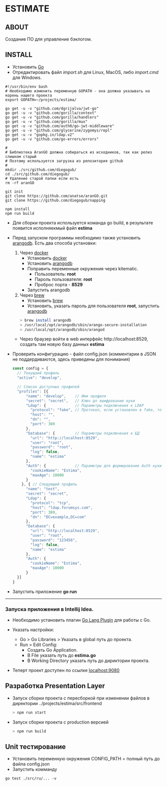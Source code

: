 # ESTIMATE

## ABOUT

Создание ПО для управление бэклогом.

## INSTALL

* Установить [Go](https://golang.org/)
* Отредактировать файл _import.sh_ для Linux, MacOS, либо _import.cmd_ для Windows.
```Shell
#!/usr/bin/env bash
# Необходимо изменить переменную GOPATH - она должна указывать на корень нашего проекта
export GOPATH=~/projects/estima/

go get -u -v "github.com/dgrijalva/jwt-go"
go get -u -v "github.com/gorilla/context"
go get -u -v "github.com/gorilla/handlers"
go get -u -v "github.com/gorilla/mux"
go get -u -v "github.com/auth0/go-jwt-middleware"
go get -u -v "github.com/glycerine/zygomys/repl"
go get -u -v "gopkg.in/ldap.v2"
go get -u -v "github.com/go-errors/errors"

#
# Библиотека AranGO должна собираться из исходников, так как релиз слишком старый
# Поэтому используется загрузка из репозитория github 
#
mkdir ./src/github.com/diegogub/
cd ./src/github.com/diegogub/
# Удаление старой папки если есть
rm -rf aranGO

git init
git clone https://github.com/anatse/aranGO.git
git clone https://github.com/diegogub/napping

npm install
npm run build
```
* Для сборки проекта используется команда go build, в результате появится исполняекмый файл **estima**
* Перед запуском программы необходимо также установить [arangodb](https://www.arangodb.com). Есть два способа установки:
  1. Через [docker](https://www.docker.com/)
        * Установить [docker](https://www.docker.com/)
        * Установить [arangodb](https://hub.docker.com/_/arangodb/)
        * Поправить переменные окружения через kitematic.
          * Пользователь: **root**
          * Пароль пользователя: **root**
          * Проброс порта - **8529**
        * Запустить arangodb
  2. Через [brew](https://brew.sh/)
        * Установить [brew](https://brew.sh/)
        * Установить, указать пароль для пользователя **root**, запустить [arangodb](https://www.arangodb.com)
        ```bash
        > brew install arangodb
        > /usr/local/opt/arangodb/sbin/arango-secure-installation
        > /usr/local/opt/arangodb/sbin/arangod
        ```
    * Через браузер войти в web интерфейс http://localhost:8529, создать там новую базу данных **estima**
* Проверить конфигурацию - файл config.json (комментарии в JSON не поддердиваются, здесь приведены для понимания)
    ```javascript
    const config = {
      // Текущаий профиль 
      "active": "develop",
    
      // Список доступных профилей
      "profiles": [{
          "name": "develop",    // Имя профиля
          "secret": "secret",   // Ключ дл яшифрование куки 
          "Ldap": {             // Параметры подключения к LDAP
            "protocol": "fake", // Протокол, если установлен в fake, то проверка пользователя в LDAP не производится
            "host": "",
            "dn": "",
            "port": 389
          },
          "Database": {         // Параметры подключения к БД
            "url": "http://localhost:8529",
            "user": "root",
            "password": "root",
            "log": false,
            "name": "estima"
          },
          "Auth": {             // Параметры для формирование Auth куки
            "cookieName": "Estima",
            "maxAge": 10000
          }
        }, { // Следующий профиль
          "name": "test",
          "secret": "secret",
          "Ldap": {
            "protocol": "tcp",
            "host": "ldap.forumsys.com",
            "port": 389,
            "dn": "DC=example,DC=com"
          },
          "Database": {
            "url": "http://localhost:8529",
            "user": "root",
            "password": "123456",
            "log": false,
            "name": "estima"
          },
          "Auth": {
            "cookieName": "Estima",
            "maxAge": 10000
          }
      }]
    }
    ```

* Запустить приложение **go run**

----

### Запуска приложения в Intellij Idea.

 * Необходимо установить плагин [Go Lang Plugin](https://plugins.jetbrains.com/plugin/5047) для работы с Go.
 * Указать настройки:
    * Go > Go Libraries > Указать в global путь до проекта.
    * Run > Edit Config:
      * Создать Go Application.
      * В File указать путь до **estima.go**
      * В Working Directory указать путь до дириктории проекта.
      
* Теперт проект доступен по ссылке [localhost:9080](http://localhost:9080/)

## Разработка Presentation Layer

* Запуск сборки проекта с пересборкой при изменении файлов в директории
  ../projects/estima/src/frontend
    ```bash
    > npm run start
    ```
* Запуск сборки проекта с production версией
    ```bash
    > npm run build
    ```

## Unit тестирование

* Установить переменную окружения CONFIG_PATH = полный путь до файла config.json
* Запустить комманду 
```Shell 
go test ./src/ru/... -v
```
